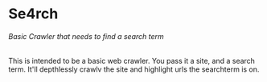 # Se4rch
###### Basic Crawler that needs to find a search term

This is intended to be a basic web crawler. You pass it a site, and a search term. It'll depthlessly crawlv the site and highlight urls the searchterm is on.
